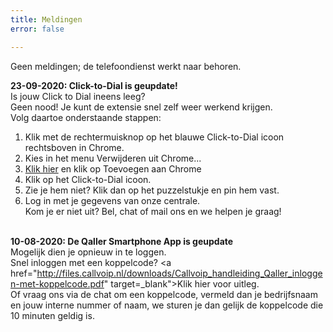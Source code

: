 ```yaml
---
title: Meldingen
error: false

---
```

Geen meldingen; de telefoondienst werkt naar behoren.<br> 

<b>23-09-2020: Click-to-Dial is geupdate! </b><br>
Is jouw Click to Dial ineens leeg? <br>
Geen nood! Je kunt de extensie snel zelf weer werkend krijgen. <br>
Volg daartoe onderstaande stappen: <br>
1. Klik met de rechtermuisknop op het blauwe Click-to-Dial icoon rechtsboven in Chrome.<br>
2. Kies in het menu Verwijderen uit Chrome...<br>
3. <a href="https://chrome.google.com/webstore/detail/simmpl-click-to-dial/hnjepanannlajhppemgdmcjjpimlhkgm?hl=nl" target="_blank">Klik hier</a> en klik op Toevoegen aan Chrome<br>
4. Klik op het Click-to-Dial icoon. <br>
5. Zie je hem niet? Klik dan  op het puzzelstukje en pin hem vast.<br>
6. Log in met je gegevens van onze centrale.<br>
Kom je er niet uit? Bel, chat of mail ons en we helpen je graag!<br><br>

<b>10-08-2020: De Qaller Smartphone App is geupdate</b><br>
Mogelijk dien je opnieuw in te loggen.<br>
Snel inloggen met een koppelcode? <a href="http://files.callvoip.nl/downloads/Callvoip_handleiding_Qaller_inloggen-met-koppelcode.pdf" target=_blank">Klik hier voor uitleg</a>.<br>
Of vraag ons via de chat om een koppelcode, vermeld dan je bedrijfsnaam en jouw interne nummer of naam, we sturen je dan gelijk de koppelcode die 10 minuten geldig is.
